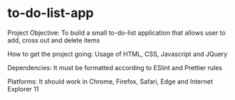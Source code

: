# to-do-list-app

Project Objective:
To build a small to-do-list application that allows user to add, cross out and delete items

How to get the project going:
Usage of HTML, CSS, Javascript and JQuery


Dependencies:
It must be formatted according to ESlint and Prettier rules

Platforms:
It should work in Chrome, Firefox, Safari, Edge and Internet Explorer 11


 
